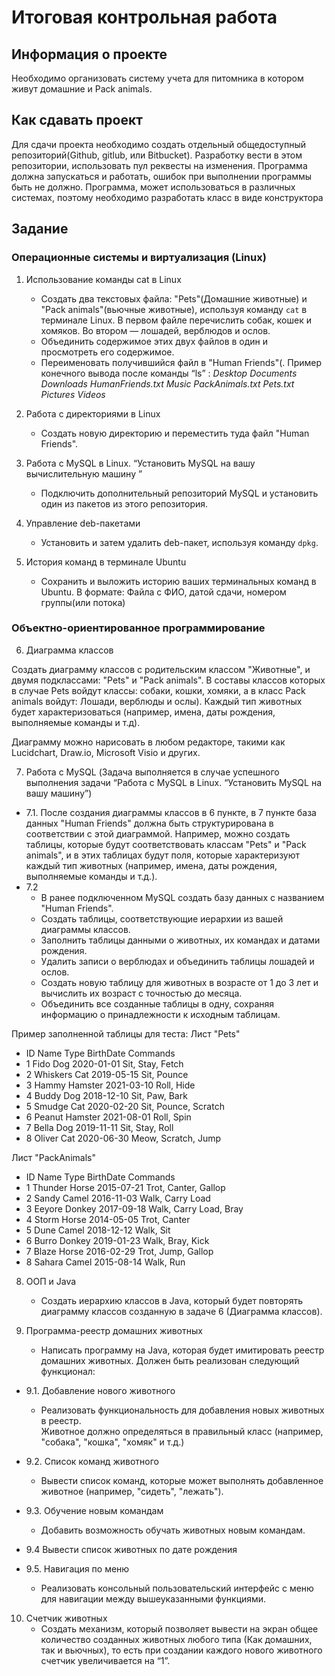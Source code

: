 # Итоговая контрольная работа

## Информация о проекте
Необходимо организовать систему учета для питомника в котором живут домашние и Pack animals. 

## Как сдавать проект
Для сдачи проекта необходимо создать отдельный общедоступный репозиторий(Github, gitlub, или Bitbucket). Разработку вести в этом репозитории, использовать пул реквесты на изменения. Программа должна запускаться и работать, ошибок при выполнении программы быть не должно. Программа, может использоваться в различных системах, поэтому необходимо разработать класс в виде конструктора 

## Задание 

### Операционные системы и виртуализация (Linux)

1. Использование команды cat в Linux
   - Создать два текстовых файла: "Pets"(Домашние животные) и "Pack animals"(вьючные животные), используя команду `cat` в терминале Linux. В первом файле перечислить собак, кошек и хомяков. Во втором — лошадей, верблюдов и ослов.
   - Объединить содержимое этих двух файлов в один и просмотреть его содержимое.
   - Переименовать получившийся файл в "Human Friends"(.
Пример конечного вывода после команды “ls” :
*Desktop Documents Downloads  HumanFriends.txt  Music  PackAnimals.txt  Pets.txt  Pictures  Videos*

2. Работа с директориями в Linux
   - Создать новую директорию и переместить туда файл "Human Friends".

3. Работа с MySQL в Linux. “Установить MySQL на вашу вычислительную машину ”
   - Подключить дополнительный репозиторий MySQL и установить один из пакетов из этого репозитория.

4. Управление deb-пакетами
   - Установить и затем удалить deb-пакет, используя команду `dpkg`.

5. История команд в терминале Ubuntu
   - Сохранить и выложить историю ваших терминальных команд в Ubuntu.
В формате: Файла с ФИО, датой сдачи, номером группы(или потока)

### Объектно-ориентированное программирование 

6. Диаграмма классов

Создать диаграмму классов с родительским классом "Животные", и двумя подклассами: "Pets" и "Pack animals". В составы классов которых в случае Pets войдут классы: собаки, кошки, хомяки, а в класс Pack animals войдут: Лошади, верблюды и ослы). Каждый тип животных будет характеризоваться (например, имена, даты рождения, выполняемые команды и т.д).

Диаграмму можно нарисовать в любом редакторе, такими как Lucidchart, Draw.io, Microsoft Visio и других.

7. Работа с MySQL (Задача выполняется в случае успешного выполнения задачи “Работа с MySQL в Linux. “Установить MySQL на вашу машину”)

* 7.1. После создания диаграммы классов в 6 пункте, в 7 пункте база данных "Human Friends" должна быть структурирована в соответствии с этой диаграммой. Например, можно создать таблицы, которые будут соответствовать классам "Pets" и "Pack animals", и в этих таблицах будут поля, которые характеризуют каждый тип животных (например, имена, даты рождения, выполняемые команды и т.д.). 
* 7.2
   - В ранее подключенном MySQL создать базу данных с названием "Human Friends".
   - Создать таблицы, соответствующие иерархии из вашей диаграммы классов.
   - Заполнить таблицы данными о животных, их командах и датами рождения.
   - Удалить записи о верблюдах и объединить таблицы лошадей и ослов.
   - Создать новую таблицу для животных в возрасте от 1 до 3 лет и вычислить их возраст с точностью до месяца.
   - Объединить все созданные таблицы в одну, сохраняя информацию о принадлежности к исходным таблицам.

Пример заполненной таблицы для теста:
Лист "Pets"
* ID	Name	    Type	BirthDate	Commands
* 1	Fido	    Dog	    2020-01-01	Sit, Stay, Fetch
* 2	Whiskers	Cat	    2019-05-15	Sit, Pounce
* 3	Hammy	    Hamster	2021-03-10	Roll, Hide
* 4	Buddy	    Dog	    2018-12-10	Sit, Paw, Bark
* 5	Smudge	    Cat	    2020-02-20	Sit, Pounce, Scratch
* 6	Peanut	    Hamster	2021-08-01	Roll, Spin
* 7	Bella	    Dog	    2019-11-11	Sit, Stay, Roll
* 8	Oliver	    Cat	    2020-06-30	Meow, Scratch, Jump

Лист "PackAnimals"
* ID	Name	Type	BirthDate	Commands
* 1	Thunder	Horse	2015-07-21	Trot, Canter, Gallop
* 2	Sandy	Camel	2016-11-03	Walk, Carry Load
* 3	Eeyore	Donkey	2017-09-18	Walk, Carry Load, Bray
* 4	Storm	Horse	2014-05-05	Trot, Canter
* 5	Dune	Camel	2018-12-12	Walk, Sit
* 6	Burro	Donkey	2019-01-23	Walk, Bray, Kick
* 7	Blaze	Horse	2016-02-29	Trot, Jump, Gallop
* 8	Sahara	Camel	2015-08-14	Walk, Run

8. ООП и Java
    - Создать иерархию классов в Java, который будет повторять диаграмму классов созданную в задаче 6 (Диаграмма классов).

9. Программа-реестр домашних животных
    - Написать программу на Java, которая будет имитировать реестр домашних животных.
Должен быть реализован следующий функционал:
    
* 9.1. Добавление нового животного
    - Реализовать функциональность для добавления новых животных в реестр.  
    Животное должно определяться в правильный класс (например, "собака", "кошка", "хомяк" и т.д.)  
 
* 9.2. Список команд животного
    - Вывести список команд, которые может выполнять добавленное животное (например, "сидеть", "лежать").
        
* 9.3. Обучение новым командам
    - Добавить возможность обучать животных новым командам.
    
* 9.4 Вывести список животных по дате рождения

* 9.5. Навигация по меню
    - Реализовать консольный пользовательский интерфейс с меню для навигации между вышеуказанными функциями.
        
10. Счетчик животных
    - Создать механизм, который позволяет вывести на экран общее количество созданных животных любого типа (Как домашних, так и вьючных), то есть при создании каждого нового животного счетчик увеличивается на “1”.